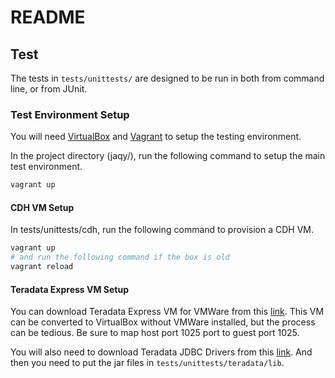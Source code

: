 # README

## Test

The tests in `tests/unittests/` are designed to be run in both from command
line, or from JUnit.

### Test Environment Setup

You will need [VirtualBox](https://www.virtualbox.org/) and
[Vagrant](https://www.vagrantup.com/) to setup the testing environment.

In the project directory (jaqy/), run the following command to setup the main
test environment.

```bash
vagrant up
```

#### CDH VM Setup

In tests/unittests/cdh, run the following command to provision a CDH VM.

```bash
vagrant up
# and run the following command if the box is old
vagrant reload
```

#### Teradata Express VM Setup

You can download Teradata Express VM for VMWare from this
[link](http://downloads.teradata.com/download/database/teradata-express-for-vmware-player).
This VM can be converted to VirtualBox without VMWare installed, but the
process can be tedious.  Be sure to map host port 1025 port to guest port
1025.

You will also need to download Teradata JDBC Drivers from this
[link](http://downloads.teradata.com/download/connectivity/jdbc-driver).  And
then you need to put the jar files in `tests/unittests/teradata/lib`.
